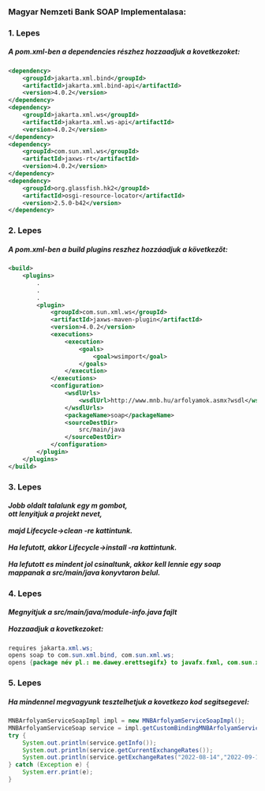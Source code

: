 <h3>Magyar Nemzeti Bank SOAP Implementalasa:</h3>

<h3>1. Lepes</h3>
<h5>A pom.xml-ben a dependencies részhez hozzaadjuk a kovetkezoket:</h5>

```xml
<dependency>
    <groupId>jakarta.xml.bind</groupId>
    <artifactId>jakarta.xml.bind-api</artifactId>
    <version>4.0.2</version>
</dependency>
<dependency>
    <groupId>jakarta.xml.ws</groupId>
    <artifactId>jakarta.xml.ws-api</artifactId>
    <version>4.0.2</version>
</dependency>
<dependency>
    <groupId>com.sun.xml.ws</groupId>
    <artifactId>jaxws-rt</artifactId>
    <version>4.0.2</version>
</dependency>
<dependency>
    <groupId>org.glassfish.hk2</groupId>
    <artifactId>osgi-resource-locator</artifactId>
    <version>2.5.0-b42</version>
</dependency>
```
<h3>2. Lepes</h3>
<h5>A pom.xml-ben a build plugins reszhez hozzáadjuk a következőt:</h5>

```xml
<build>
    <plugins>
        .
        .
        .
        <plugin>
            <groupId>com.sun.xml.ws</groupId>
            <artifactId>jaxws-maven-plugin</artifactId>
            <version>4.0.2</version>
            <executions>
                <execution>
                    <goals>
                        <goal>wsimport</goal>
                    </goals>
                </execution>
            </executions>
            <configuration>
                <wsdlUrls>
                    <wsdlUrl>http://www.mnb.hu/arfolyamok.asmx?wsdl</wsdlUrl>
                </wsdlUrls>
                <packageName>soap</packageName>
                <sourceDestDir>
                    src/main/java
                </sourceDestDir>
            </configuration>
        </plugin>
    </plugins>
</build>
```

<h3>3. Lepes</h3>
<h5>Jobb oldalt talalunk egy m gombot, <br>ott lenyitjuk a projekt nevet, <br><br>majd Lifecycle->clean -re kattintunk. <br><br>Ha lefutott, akkor Lifecycle->install -ra kattintunk.<br><br> Ha lefutott es mindent jol csinaltunk, akkor kell lennie egy soap mappanak a src/main/java konyvtaron belul.</h5>

<h3>4. Lepes</h3>
<h5>Megnyitjuk a src/main/java/module-info.java fajlt<br><br>Hozzaadjuk a kovetkezoket:</h5>

```java
requires jakarta.xml.ws;
opens soap to com.sun.xml.bind, com.sun.xml.ws;
opens {package név pl.: me.dawey.erettsegifx} to javafx.fxml, com.sun.xml.bind;
```

<h3>5. Lepes</h3>
<h5>Ha mindennel megvagyunk tesztelhetjuk a kovetkezo kod segitsegevel:</h5>

```java
MNBArfolyamServiceSoapImpl impl = new MNBArfolyamServiceSoapImpl();
MNBArfolyamServiceSoap service = impl.getCustomBindingMNBArfolyamServiceSoap();
try {
    System.out.println(service.getInfo());
    System.out.println(service.getCurrentExchangeRates());
    System.out.println(service.getExchangeRates("2022-08-14","2022-09-14","EUR"));
} catch (Exception e) {
    System.err.print(e);
}
```
